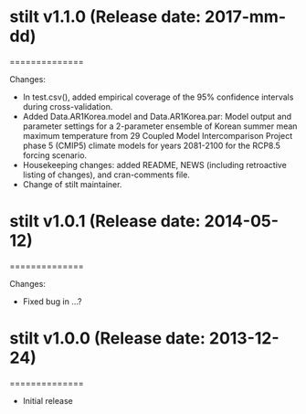# stilt v1.1.0 (Release date: 2017-mm-dd)
==============

Changes:

* In test.csv(), added empirical coverage of the 95% confidence intervals during cross-validation.
* Added Data.AR1Korea.model and Data.AR1Korea.par: Model output and parameter settings for a 2-parameter ensemble of Korean summer mean maximum temperature from 29 Coupled Model Intercomparison Project phase 5 (CMIP5) climate models for years 2081-2100 for the RCP8.5 forcing scenario.
* Housekeeping changes: added README, NEWS (including retroactive listing of changes), and cran-comments file.
* Change of stilt maintainer.

# stilt v1.0.1 (Release date: 2014-05-12)
==============

Changes:

* Fixed bug in ...?

# stilt v1.0.0 (Release date: 2013-12-24)
==============

* Initial release
